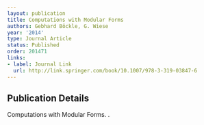 ```yaml
---
layout: publication
title: Computations with Modular Forms
authors: Gebhard Böckle, G. Wiese
year: '2014'
type: Journal Article
status: Published
order: 201471
links:
- label: Journal Link
  url: http://link.springer.com/book/10.1007/978-3-319-03847-6
---
```


## Publication Details

Computations with Modular Forms.  .

